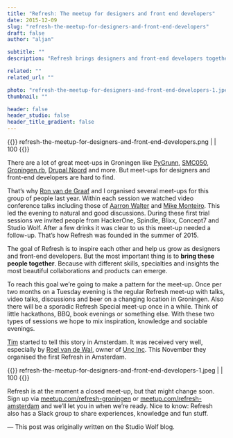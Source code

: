 ```yaml
---
title: "Refresh: The meetup for designers and front end developers"
date: 2015-12-09
slug: "refresh-the-meetup-for-designers-and-front-end-developers"
draft: false
author: "aljan"

subtitle: ""
description: "Refresh brings designers and front-end developers together to inspire and grow. Regular meet-ups with talks, discussions, and fun in Groningen and Amsterdam."

related: ""
related_url: ""

photo: "refresh-the-meetup-for-designers-and-front-end-developers-1.jpeg"
thumbnail: ""

header: false
header_studio: false
header_title_gradient: false
---
```


{{<photos>}}
refresh-the-meetup-for-designers-and-front-end-developers.png |  | 100
{{</photos>}}

There are a lot of great meet-ups in Groningen like [PyGrunn](http://www.meetup.com/PyGrunn/), [SMC050](http://www.meetup.com/SMC050/), [Groningen.rb](http://www.meetup.com/Groningen-rb/), [Drupal Noord](http://www.meetup.com/Drupal-Noord-Meetup/) and more. But meet-ups for designers and front-end developers are hard to find.

That’s why [Ron van de Graaf](https://twitter.com/ronvandegraaf) and I organised several meet-ups for this group of people last year. Within each session we watched video conference talks including those of [Aarron Walter](https://twitter.com/aarron) and [Mike Monteiro](https://twitter.com/monteiro). This led the evening to natural and good discussions. During these first trial sessions we invited people from HackerOne, Spindle, Blixx, Concept7 and Studio Wolf. After a few drinks it was clear to us this meet-up needed a follow-up. That’s how Refresh was founded in the summer of 2015.

The goal of Refresh is to inspire each other and help us grow as designers and front-end developers. But the most important thing is to **bring these people together**. Because with different skills, specialties and insights the most beautiful collaborations and products can emerge.

To reach this goal we’re going to make a pattern for the meet-up. Once per two months on a Tuesday evening is the regular Refresh meet-up with talks, video talks, discussions and beer on a changing location in Groningen. Also there will be a sporadic Refresh Special meet-up once in a while. Think of little hackathons, BBQ, book evenings or something else. With these two types of sessions we hope to mix inspiration, knowledge and sociable evenings.

[Tim](https://twitter.com/timsluis) started to tell this story in Amsterdam. It was received very well, especially by [Roel van de Wal](https://twitter.com/borq), owner of [Unc Inc](https://www.uncinc.nl/). This November they organised the first Refresh in Amsterdam.

{{<photos>}}
refresh-the-meetup-for-designers-and-front-end-developers-1.jpeg |  | 100
{{</photos>}}

Refresh is at the moment a closed meet-up, but that might change soon. Sign up via [meetup.com/refresh-groningen](http://meetup.com/refresh-groningen) or [meetup.com/refresh-amsterdam](http://meetup.com/refresh-amsterdam) and we’ll let you in when we’re ready. Nice to know: Refresh also has a Slack group to share experiences, knowledge and fun stuff.

— This post was originally written on the Studio Wolf blog.

